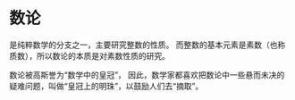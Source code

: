 # 数论

是纯粹数学的分支之一，主要研究整数的性质。
而整数的基本元素是素数（也称质数），所以数论的本质是对素数性质的研究。

数论被高斯誉为“数学中的皇冠”，
因此，数学家都喜欢把数论中一些悬而未决的疑难问题，叫做“皇冠上的明珠”，以鼓励人们去“摘取”。
